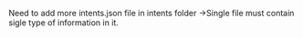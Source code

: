 Need to add more intents.json file in intents folder 
  ->Single file must contain sigle type of information in it.
